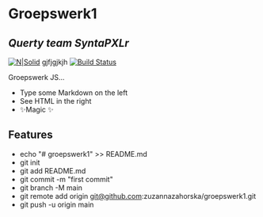 # Groepswerk1

## _Querty team SyntaPXLr_

[![N|Solid](https://cldup.com/dTxpPi9lDf.thumb.png)](https://nodesource.com/products/nsolid)
gjfjgjkjh
[![Build Status](https://travis-ci.org/joemccann/dillinger.svg?branch=master)](https://travis-ci.org/joemccann/dillinger)

Groepswerk JS...

- Type some Markdown on the left
- See HTML in the right
- ✨Magic ✨

## Features

- echo "# groepswerk1" >> README.md
- git init
- git add README.md
- git commit -m "first commit"
- git branch -M main
- git remote add origin git@github.com:zuzannazahorska/groepswerk1.git
- git push -u origin main
